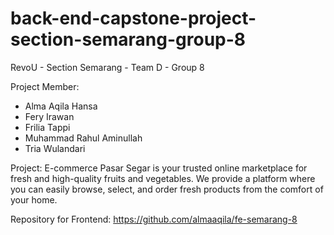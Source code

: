 # back-end-capstone-project-section-semarang-group-8
RevoU - Section Semarang - Team D - Group 8<br>

Project Member:
- Alma Aqila Hansa
- Fery Irawan
- Frilia Tappi
- Muhammad Rahul Aminullah
- Tria Wulandari

Project: E-commerce Pasar Segar is your trusted online marketplace for fresh and high-quality fruits and vegetables. We provide a platform where you can easily browse, select, and order fresh products from the comfort of your home.

Repository for Frontend: https://github.com/almaaqila/fe-semarang-8
